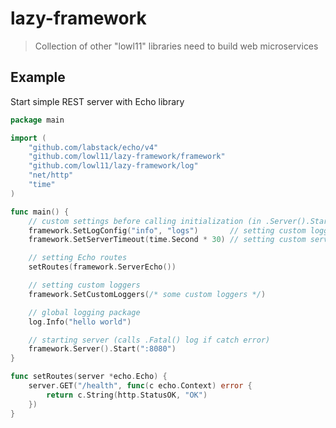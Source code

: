 # lazy-framework

> Collection of other "lowl11" libraries need to build web microservices

## Example

Start simple REST server with Echo library
```go
package main

import (
	"github.com/labstack/echo/v4"
	"github.com/lowl11/lazy-framework/framework"
	"github.com/lowl11/lazy-framework/log"
	"net/http"
	"time"
)

func main() {
	// custom settings before calling initialization (in .Server().Start())
	framework.SetLogConfig("info", "logs")       // setting custom logger config
	framework.SetServerTimeout(time.Second * 30) // setting custom server timeout (REST)

	// setting Echo routes
	setRoutes(framework.ServerEcho())

	// setting custom loggers
	framework.SetCustomLoggers(/* some custom loggers */)

	// global logging package
	log.Info("hello world")

	// starting server (calls .Fatal() log if catch error)
	framework.Server().Start(":8080")
}

func setRoutes(server *echo.Echo) {
	server.GET("/health", func(c echo.Context) error {
		return c.String(http.StatusOK, "OK")
	})
}
```